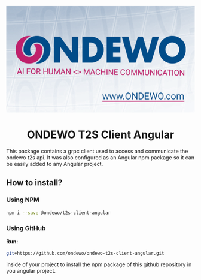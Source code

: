 <!-- NOTE: THIS IS THE README FOR GITHUB; NPM README IN root-FOLDER -->

<p align="center">
  <a href="https://www.ondewo.com">
    <img alt="ONDEWO Logo" src="https://raw.githubusercontent.com/ondewo/ondewo-logos/master/github/ondewo_logo_github_2.png"/>
  </a>
  <h1 align="center">
    ONDEWO T2S Client Angular
  </h1>
</p>

This package contains a grpc client used to access and communicate the ondewo t2s api.
It was also configured as an Angular npm package so it can be easily added to any Angular project.

## How to install?

### Using NPM

```bash
npm i --save @ondewo/t2s-client-angular
```

### Using GitHub

**Run:**
```bash
git+https://github.com/ondewo/ondewo-t2s-client-angular.git
```
inside of your project to install the npm package of this github repository in you angular project.
